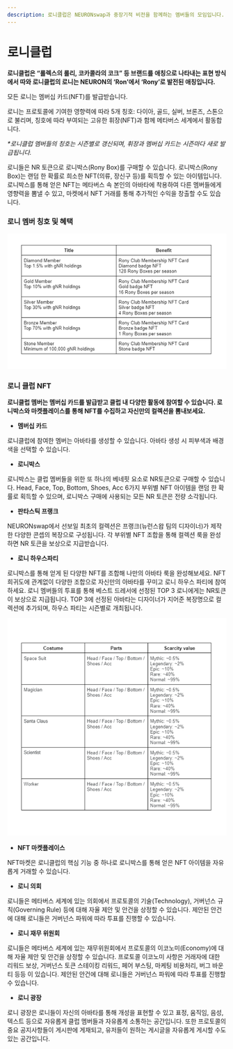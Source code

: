 ```yaml
---
description: 로니클럽은 NEURONswap과 중장기적 비전을 함께하는 멤버들의 모임입니다.
---
```


# 로니클럽

**로니클럽은 “롤렉스의 롤리, 코카콜라의 코크” 등 브랜드를 애칭으로 나타내는 표현 방식에서 따와 로니클럽의 로니는 NEURON의 ‘Ron’에서 ‘Rony’로 발전된 애칭입니다.**

모든 로니는 멤버십 카드(NFT)를 발급받습니다.

로니는 프로토콜에 기여한 영향력에 따라 5개 칭호: 다이아, 골드, 실버, 브론즈, 스톤으로 불리며, 칭호에 따라 부여되는 고유한 휘장(NFT)과 함께 메타버스 세계에서 활동합니다.

_\*로니클럽 멤버들의 칭호는 시즌별로 갱신되며, 휘장과 멤버십 카드는 시즌마다 새로 발급됩니다._

로니들은 NR 토큰으로 로니박스(Rony Box)를 구매할 수 있습니다. 로니박스(Rony Box)는 랜덤 한 확률로 희소한 NFT(의류, 장신구 등)를 획득할 수 있는 아이템입니다. 로니박스를 통해 얻은 NFT는 메타버스 속 본인의 아바타에 착용하여 다른 멤버들에게 영향력을 뽐낼 수 있고, 마켓에서 NFT 거래를 통해 추가적인 수익을 창출할 수도 있습니다.

### **로니 멤버 칭호 및 혜택**

![](<../.gitbook/assets/image (4).png>)

### **로니 클럽 NFT**

**로니클럽 멤버는 멤버십 카드를 발급받고 클럽 내 다양한 활동에 참여할 수 있습니다. 로니박스와 마켓플레이스를 통해 NFT를 수집하고 자신만의 컬렉션을 뽐내보세요.**

* **멤버십 카드**

로니클럽에 참여한 멤버는 아바타를 생성할 수 있습니다. 아바타 생성 시 피부색과 배경색을 선택할 수 있습니다.

* **로니박스**

로니박스는 클럽 멤버들을 위한 또 하나의 베네핏 요소로 NR토큰으로 구매할 수 있습니다. Head, Face, Top, Bottom, Shoes, Acc 6가지 부위별 NFT 아이템을 랜덤 한 확률로 획득할 수 있으며, 로니박스 구매에 사용되는 모든 NR 토큰은 전량 소각됩니다.

* **판타스틱 프랭크**

NEURONswap에서 선보일 최초의 컬렉션은 프랭크(뉴런스왑 팀의 디자이너)가 제작한 다양한 콘셉의 복장으로 구성됩니다. 각 부위별 NFT 조합을 통해 컬렉션 룩을 완성하면 NR 토큰을 보상으로 지급받습니다.

* **로니 하우스파티**

로니박스를 통해 얻게 된 다양한 NFT를 조합해 나만의 아바타 룩을 완성해보세요. NFT 희귀도에 관계없이 다양한 조합으로 자신만의 아바타를 꾸미고 로니 하우스 파티에 참여하세요. 로니 멤버들의 투표를 통해 베스트 드레서에 선정된 TOP 3 로니에게는 NR토큰이 보상으로 지급됩니다. TOP 3에 선정된 아바타는 디자이너가 지어준 복장명으로 컬렉션에 추가되며, 하우스 파티는 시즌별로 개최됩니다.

![](<../.gitbook/assets/image (32).png>)

* **NFT 마켓플레이스**

NFT마켓은 로니클럽의 핵심 기능 중 하나로 로니박스를 통해 얻은 NFT 아이템을 자유롭게 거래할 수 있습니다.

* **로니 의회**

로니들은 메타버스 세계에 있는 의회에서 프로토콜의 기술(Technology), 거버넌스 규칙(Governing Rule) 등에 대해 자율 제안 및 안건을 상정할 수 있습니다. 제안된 안건에 대해 로니들은 거버넌스 파워에 따라 투표를 진행할 수 있습니다.

* **로니 재무 위원회**

로니들은 메타버스 세계에 있는 재무위원회에서 프로토콜의 이코노미(Economy)에 대해 자율 제안 및 안건을 상정할 수 있습니다. 프로토콜 이코노미 사항은 거래자에 대한 리워드 보상, 거버넌스 토큰 스테이킹 리워드, 페어 부스팅, 마케팅 비용처리, 버그 바운티 등등 이 있습니다. 제안된 안건에 대해 로니들은 거버넌스 파워에 따라 투표를 진행할 수 있습니다.

* **로니 광장**

로니 광장은 로니들이 자신의 아바타를 통해 개성을 표현할 수 있고 표정, 움직임, 음성, 텍스트 등으로 자유롭게 클럽 멤버들과 자유롭게 소통하는 공간입니다. 또한 프로토콜의 중요 공지사항들이 게시판에 게재되고, 유저들이 원하는 게시글을 자유롭게 게시할 수도 있는 공간입니다.
